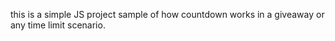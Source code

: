 this is a simple JS project sample of how countdown works in a giveaway or any time limit scenario.
